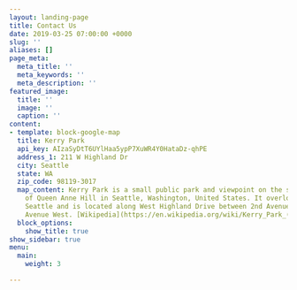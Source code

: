 ```yaml
---
layout: landing-page
title: Contact Us
date: 2019-03-25 07:00:00 +0000
slug: ''
aliases: []
page_meta:
  meta_title: ''
  meta_keywords: ''
  meta_description: ''
featured_image:
  title: ''
  image: ''
  caption: ''
content:
- template: block-google-map
  title: Kerry Park
  api_key: AIzaSyDtT6UYlHaa5ypP7XuWR4Y0HataDz-qhPE
  address_1: 211 W Highland Dr
  city: Seattle
  state: WA
  zip_code: 98119-3017
  map_content: Kerry Park is a small public park and viewpoint on the south slope
    of Queen Anne Hill in Seattle, Washington, United States. It overlooks Downtown
    Seattle and is located along West Highland Drive between 2nd Avenue West and 3rd
    Avenue West. [Wikipedia](https://en.wikipedia.org/wiki/Kerry_Park_(Seattle))
  block_options:
    show_title: true
show_sidebar: true
menu:
  main:
    weight: 3

---
```

